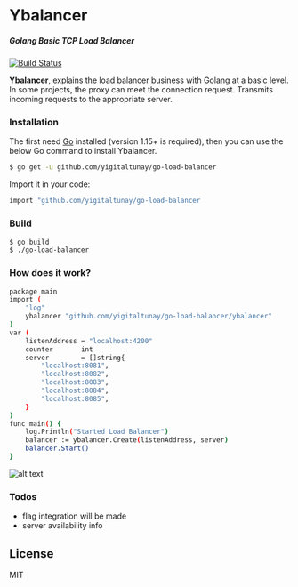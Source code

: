 # Ybalancer
##### Golang Basic TCP Load Balancer
[![Build Status](https://travis-ci.org/joemccann/dillinger.svg?branch=master)](https://travis-ci.org/joemccann/dillinger)

**Ybalancer**,  explains the load balancer business with Golang at a basic level. In some projects, the proxy can meet the connection request. Transmits incoming requests to the appropriate server.

### Installation
The first need [Go](https://golang.org/) installed (version 1.15+ is required), then you can use the below Go command to install Ybalancer.
```sh
$ go get -u github.com/yigitaltunay/go-load-balancer
```
Import it in your code:
```sh
import "github.com/yigitaltunay/go-load-balancer
```

### Build

```sh
$ go build
$ ./go-load-balancer
```
### How does it work?

```sh
package main
import (
	"log"
	ybalancer "github.com/yigitaltunay/go-load-balancer/ybalancer"
)
var (
	listenAddress = "localhost:4200"
	counter       int
	server        = []string{
		"localhost:8081",
		"localhost:8082",
		"localhost:8083",
		"localhost:8084",
		"localhost:8085",
	}
)
func main() {
	log.Println("Started Load Balancer")
	balancer := ybalancer.Create(listenAddress, server)
	balancer.Start()
}
```

![alt text](https://i.ibb.co/mJqDTJP/image.png?raw=true "Ybalancer")

### Todos

 - flag integration will be made 
 - server availability info

License
----
MIT



